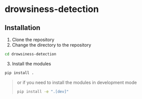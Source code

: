 # drowsiness-detection

## Installation

1. Clone the repository
2. Change the directory to the repository
```bash
cd drowsiness-detection
```
3. Install the modules
```bash
pip install .
```
> or if you need to install the modules in development mode
> ```bash
> pip install -e ".[dev]"
> ```
